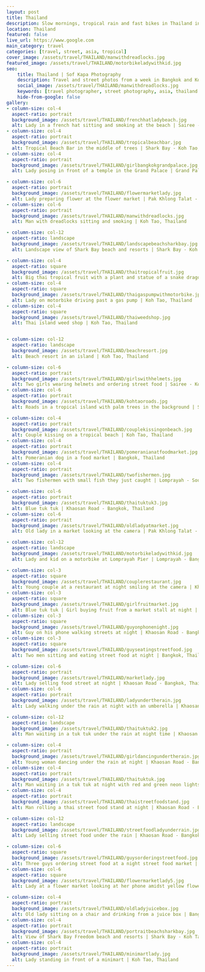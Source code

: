 ```yaml
---
layout: post
title: Thailand
description: Slow mornings, tropical rain and fast bikes in Thailand in July
location: Thailand
featured: false
live_url: https://www.google.com
main_category: travel
categories: [travel, street, asia, tropical]
cover_image: /assets/travel/THAILAND/manwithdreadlocks.jpg
featured_image: /assets/travel/THAILAND/motorbikeladywithkid.jpg
seo:
    title: Thailand | Sof Kapa Photography
    description: Travel and street photos from a week in Bangkok and Koh Tao - Thailand
    social_image: /assets/travel/THAILAND/manwithdreadlocks.jpg
    keywords: [travel photographer, street photography, asia, thailand in july]
    hide-from-google: false
gallery:
- column-size: col-4
  aspect-ratio: portrait
  background_image: /assets/travel/THAILAND/frenchhatladybeach.jpg
  alt: Lady in a french hat sitting and smoking at the beach | Sairee - Koh Tao, Thailand
- column-size: col-4
  aspect-ratio: portrait
  background_image: /assets/travel/THAILAND/tropicalbeachbar.jpg
  alt: Tropical Beach Bar in the middle of trees | Shark Bay - Koh Tao, Thailand
- column-size: col-4
  aspect-ratio: portrait
  background_image: /assets/travel/THAILAND/girlbangkokgrandpalace.jpg
  alt: Lady posing in front of a temple in the Grand Palace | Grand Palace - Bangkok, Thailand

- column-size: col-6
  aspect-ratio: portrait
  background_image: /assets/travel/THAILAND/flowermarketlady.jpg
  alt: Lady preparing flower at the flower market | Pak Khlong Talat - Bangkok, Thailand
- column-size: col-6
  aspect-ratio: portrait
  background_image: /assets/travel/THAILAND/manwithdreadlocks.jpg
  alt: Man with dreadlocks sitting and smoking | Koh Tao, Thailand

- column-size: col-12
  aspect-ratio: landscape
  background_image: /assets/travel/THAILAND/landscapebeachsharkbay.jpg
  alt: Landscape view of Shark Bay beach and resorts | Shark Bay - Koh Tao, Thailand

- column-size: col-4
  aspect-ratio: square
  background_image: /assets/travel/THAILAND/thaitropicalfruit.jpg
  alt: Big thai tropical fruit with a plant and statue of a snake dragon | Koh Tao, Thailand
- column-size: col-4
  aspect-ratio: square
  background_image: /assets/travel/THAILAND/thaigaspumpwithmotorbike.jpg
  alt: Lady on motorbike driving past a gas pump | Koh Tao, Thailand
- column-size: col-4
  aspect-ratio: square
  background_image: /assets/travel/THAILAND/thaiweedshop.jpg
  alt: Thai island weed shop | Koh Tao, Thailand


- column-size: col-12
  aspect-ratio: landscape
  background_image: /assets/travel/THAILAND/beachresort.jpg
  alt: Beach resort in an island | Koh Tao, Thailand

- column-size: col-6
  aspect-ratio: portrait
  background_image: /assets/travel/THAILAND/girlswithhelmets.jpg
  alt: Two girls wearing helmets and ordering street food | Sairee - Koh Tao, Thailand
- column-size: col-6
  aspect-ratio: portrait
  background_image: /assets/travel/THAILAND/kohtaoroads.jpg
  alt: Roads in a tropical island with palm trees in the background | Sairee - Koh Tao, Thailand

- column-size: col-4
  aspect-ratio: portrait
  background_image: /assets/travel/THAILAND/couplekissingonbeach.jpg
  alt: Couple kissing on a tropical beach | Koh Tao, Thailand
- column-size: col-4
  aspect-ratio: portrait
  background_image: /assets/travel/THAILAND/pomeranianatfoodmarket.jpg
  alt: Pomeranian dog in a food market | Bangkok, Thailand
- column-size: col-4
  aspect-ratio: portrait
  background_image: /assets/travel/THAILAND/twofishermen.jpg
  alt: Two fishermen with small fish they just caught | Lomprayah - South of Thailand

- column-size: col-6
  aspect-ratio: portrait
  background_image: /assets/travel/THAILAND/thaituktuk3.jpg
  alt: Blue tuk tuk | Khaosan Road - Bangkok, Thailand
- column-size: col-6
  aspect-ratio: portrait
  background_image: /assets/travel/THAILAND/oldladyatmarket.jpg
  alt: Old lady in a market looking at the camera | Pak Khlong Talat - Bangkok, Thailand

- column-size: col-12
  aspect-ratio: landscape
  background_image: /assets/travel/THAILAND/motorbikeladywithkid.jpg
  alt: Lady and kid on a motorbike at Lomprayah Pier | Lomprayah - Bangkok, Thailand

- column-size: col-3
  aspect-ratio: square
  background_image: /assets/travel/THAILAND/couplerestaurant.jpg
  alt: Young couple at a restaurant at night smiling at the camera | Khaosan Road - Bangkok, Thailand
- column-size: col-3
  aspect-ratio: square
  background_image: /assets/travel/THAILAND/girlfruitmarket.jpg
  alt: Blue tuk tuk | Girl buying fruit from a market stall at night | Sairee - Koh Tao, Thailand
- column-size: col-3
  aspect-ratio: square
  background_image: /assets/travel/THAILAND/guyonphonenight.jpg
  alt: Guy on his phone walking streets at night | Khaosan Road - Bangkok, Thailand
- column-size: col-3
  aspect-ratio: square
  background_image: /assets/travel/THAILAND/guyseatingstreetfood.jpg
  alt: Two men sitting and eating street food at night | Bangkok, Thailand

- column-size: col-6
  aspect-ratio: portrait
  background_image: /assets/travel/THAILAND/marketlady.jpg
  alt: Lady selling food street at night | Khaosan Road - Bangkok, Thailand
- column-size: col-6
  aspect-ratio: portrait
  background_image: /assets/travel/THAILAND/ladyundertherain.jpg
  alt: Lady walking under the rain at night with an umberella | Khaosan Road - Bangkok, Thailand

- column-size: col-12
  aspect-ratio: landscape
  background_image: /assets/travel/THAILAND/thaituktuk2.jpg
  alt: Man waiting in a tuk tuk under the rain at night time | Khaosan Road - Bangkok, Thailand

- column-size: col-4
  aspect-ratio: portrait
  background_image: /assets/travel/THAILAND/girldancingundertherain.jpg
  alt: Young woman dancing under the rain at night | Khaosan Road - Bangkok, Thailand
- column-size: col-4
  aspect-ratio: portrait
  background_image: /assets/travel/THAILAND/thaituktuk.jpg
  alt: Man waiting in a tuk tuk at night with red and green neon lights lit street | Khaosan Road - Bangkok, Thailand
- column-size: col-4
  aspect-ratio: portrait
  background_image: /assets/travel/THAILAND/thaistreetfoodstand.jpg
  alt: Man rolling a thai street food stand at night | Khaosan Road - Bangkok, Thailand

- column-size: col-12
  aspect-ratio: landscape
  background_image: /assets/travel/THAILAND/streetfoodladyunderrain.jpg
  alt: Lady selling street food under the rain | Khaosan Road - Bangkok, Thailand

- column-size: col-6
  aspect-ratio: square
  background_image: /assets/travel/THAILAND/guysorderingstreetfood.jpg
  alt: Three guys ordering street food at a night street food market | Khaosan Road - Bangkok, Thailand
- column-size: col-6
  aspect-ratio: square
  background_image: /assets/travel/THAILAND/flowermarketlady5.jpg
  alt: Lady at a flower market looking at her phone amidst yellow flowers | Pak Khlong Talat - Bangkok, Thailand

- column-size: col-4
  aspect-ratio: portrait
  background_image: /assets/travel/THAILAND/oldladyjuicebox.jpg
  alt: Old lady sitting on a chair and drinking from a juice box | Bangkok, Thailand
- column-size: col-4
  aspect-ratio: portrait
  background_image: /assets/travel/THAILAND/portraitbeachsharkbay.jpg
  alt: View of Shark Bay Freedom beach and resorts | Shark Bay - Koh Tao, Thailand
- column-size: col-4
  aspect-ratio: portrait
  background_image: /assets/travel/THAILAND/minimartlady.jpg
  alt: Lady standing in front of a minimart | Koh Tao, Thailand
---
```


